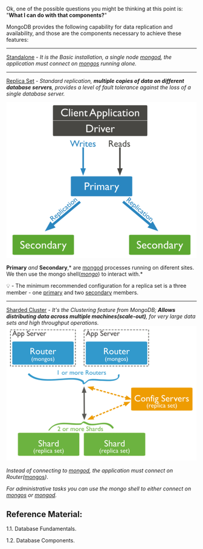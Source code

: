
Ok, one of the possible questions you might be thinking at this point is: 
"**What I can do with that components?**"

MongoDB provides the following capability for data replication and availability, and those are the components necessary to achieve these features:

---
[Standalone](https://docs.mongodb.com/manual/reference/glossary/#std-term-standalone) - *It is the Basic installation, a single node [mongod](https://docs.mongodb.com/manual/reference/program/mongod/#mongodb-binary-bin.mongod), the application must connect on [mongos](https://docs.mongodb.com/manual/reference/program/mongos/) running alone.*

---
[Replica Set](https://docs.mongodb.com/manual/replication/#replication) - *Standard replication, **multiple copies of data on different database servers**, provides a level of fault tolerance against the loss of a single database server.*

![MongoReplicaSet](./assets/replica-set-read-write-operations-primary.bakedsvg.svg)

**Primary** *and* **Secondary**,* are [mongod](https://docs.mongodb.com/manual/reference/program/mongod/#mongodb-binary-bin.mongod) processes running on diferent sites. We then use the mongo shell(*[mongo](https://docs.mongodb.com/upcoming/reference/program/mongo/#mongodb-binary-bin.mongo)*) to interact with.*

💡 - The minimum recommended configuration for a replica set is a three member - one [primary](https://docs.mongodb.com/manual/core/replica-set-members/#std-label-replica-set-primary-member) and two [secondary](https://docs.mongodb.com/manual/core/replica-set-members/#secondaries) members.

---
[Sharded Cluster](https://docs.mongodb.com/manual/sharding/) - *It's the Clustering feature from MongoDB; **Allows distributing data across multiple machines(scale-out)**, for very large data sets and high throughput operations.*
![MongoShard](./assets/sharded-cluster-production-architecture.bakedsvg.svg)

 
*Instead of connecting to [mongod](https://docs.mongodb.com/manual/reference/program/mongod/#mongodb-binary-bin.mongod), the application must connect on Router(*[mongos](https://docs.mongodb.com/manual/reference/program/mongos/)*)*.

*For administrative tasks you can use the mongo shell to either connect on [mongos](https://docs.mongodb.com/manual/reference/program/mongos/) or [mongod](https://docs.mongodb.com/manual/reference/program/mongod/#mongodb-binary-bin.mongod).*




## Reference Material:

1.1. Database Fundamentals.

1.2. Database Components.


